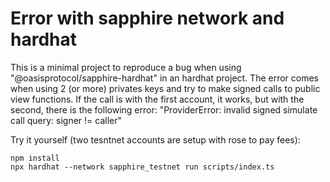 # Error with sapphire network and hardhat

This is a minimal project to reproduce a bug when using "@oasisprotocol/sapphire-hardhat" in an hardhat project.
The error comes when using 2 (or more) privates keys and try to make signed calls to public view functions.
If the call is with the first account, it works, but with the second, there is the following error:
"ProviderError: invalid signed simulate call query: signer != caller"

Try it yourself (two tesntnet accounts are setup with rose to pay fees):

```shell
npm install
npx hardhat --network sapphire_testnet run scripts/index.ts
```
